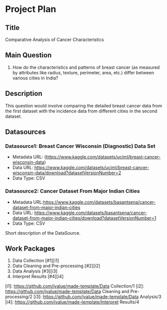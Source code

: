 # Project Plan

## Title
<!-- Give your project a short title. -->
Comparative Analysis of Cancer Characteristics

## Main Question

<!-- Think about one main question you want to answer based on the data. -->
1. How do the characteristics and patterns of breast cancer (as measured by attributes like radius, texture, perimeter, area, etc.) differ between various cities in India?

## Description

<!-- Describe your data science project in max. 200 words. Consider writing about why and how you attempt it. -->
 This question would involve comparing the detailed breast cancer data from the first dataset with the incidence data from different cities in the second dataset.

## Datasources

<!-- Describe each datasources you plan to use in a section. Use the prefic "DatasourceX" where X is the id of the datasource. -->

### Datasource1: Breast Cancer Wisconsin (Diagnostic) Data Set
* Metadata URL: (https://www.kaggle.com/datasets/uciml/breast-cancer-wisconsin-data)
* Data URL: https://www.kaggle.com/datasets/uciml/breast-cancer-wisconsin-data/download?datasetVersionNumber=2
* Data Type: CSV

### Datasource2: Cancer Dataset From Major Indian Cities
* Metadata URL:https://www.kaggle.com/datasets/basantsena/cancer-dataset-from-major-indian-cities
* Data URL: https://www.kaggle.com/datasets/basantsena/cancer-dataset-from-major-indian-cities/download?datasetVersionNumber=1
* Data Type: CSV

Short description of the DataSource.

## Work Packages

<!-- List of work packages ordered sequentially, each pointing to an issue with more details. -->

1. Data Collection [#1][i1]
2. Data Cleaning and Pre-processing [#2][i2]
3. Data Analysis [#3][i3]
4. Interpret Results [#4][i4]

[i1]: https://github.com/jvalue/made-template/Data Collection/1
[i2]: https://github.com/jvalue/made-template/Data Cleaning and Pre-processing/2
[i3]: https://github.com/jvalue/made-template/Data Analysis/3
[i4]: https://github.com/jvalue/made-template/Interpret Results/4
